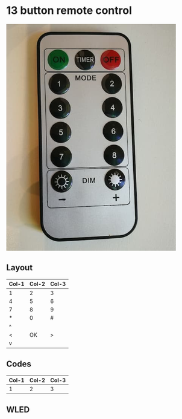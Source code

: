 # 13 button remote control

![](../13b-1.jpg)

## Layout

Col-1 | Col-2 | Col-3
--- | --- | ---
1 | 2 | 3
4 | 5 | 6
7 | 8 | 9
* | 0 | #
  | ^ |  
\< | OK | \>
  | v |  

## Codes

Col-1 | Col-2 | Col-3
--- | --- | ---
1 | 2 | 3

## WLED 


